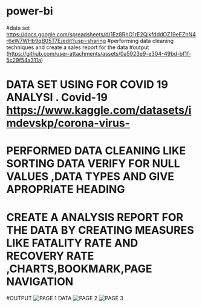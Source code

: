 # power-bi
#data set https://docs.google.com/spreadsheets/d/1Ez8RhO1rE2QikfdddOZ19eEZhN4r6eW7WHb9qB05T7E/edit?usp=sharing
#performing data cleaning techniques  and create a sales report for the data
#output (https://github.com/user-attachments/assets/0a5923e9-e304-49bd-bf1f-5c29f54a311a)

# DATA SET USING FOR COVID 19 ANALYSI . Covid-19 https://www.kaggle.com/datasets/imdevskp/corona-virus-
# PERFORMED DATA CLEANING LIKE SORTING DATA VERIFY FOR NULL VALUES ,DATA TYPES AND GIVE APROPRIATE HEADING
# CREATE A ANALYSIS REPORT FOR THE DATA  BY CREATING MEASURES LIKE FATALITY RATE AND RECOVERY RATE ,CHARTS,BOOKMARK,PAGE NAVIGATION
#OUTPUT ![PAGE 1 DATA](https://github.com/user-attachments/assets/5755952d-3631-49ff-8ee3-30eecc8f1dd8)
![PAGE 2](https://github.com/user-attachments/assets/f2f84414-5979-4f6c-806a-56f85606f70e)
![PAGE 3](https://github.com/user-attachments/assets/16f80aa3-ac98-4867-88a2-54db310d596c)
